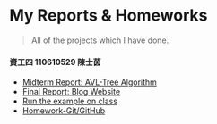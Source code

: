 # My Reports & Homeworks
> All of the projects which I have done.
#### 資工四 110610529 陳士茵
* [Midterm Report: AVL-Tree Algorithm](FinalReport/algorithm.md)
* [Final Report: Blog Website](MidtermReport.md)
* [Run the example on class](https://github.com/Shihyin98/se109a/tree/master/src/alg)
* [Homework-Git/GitHub](Homework/git-github)